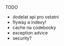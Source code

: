 

TODO
- dodelat api pro ostatni
- flyway a indexy!
- cache na codebooky
- exception advice
- security?
